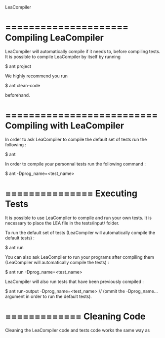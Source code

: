 LeaCompiler


=====================
Compiling LeaCompiler
=====================

LeaCompiler will automatically compile if it needs to, before compiling tests.
It is possible to compile LeaCompiler by itself by running

$ ant project

We highly recommend you run 

$ ant clean-code

beforehand.


==========================
Compiling with LeaCompiler
==========================

In order to ask LeaCompiler to compile the default set of tests run the following :

$ ant

In order to compile your personnal tests run the following command : 

$ ant -Dprog_name=<test_name>


===============
Executing Tests
===============

It is possible to use LeaCompiler to compile and run your own tests.
It is necessary to place the LEA file in the tests/input/ folder.

To run the default set of tests (LeaCompiler will automatically compile the default tests) :

$ ant run

You can also ask LeaCompiler to run your programs after compiling them (LeaCompiler will automatically compile the tests) :

$ ant run -Dprog_name=<test_name>

LeaCompiler will also run tests that have been previously compiled :

$ ant run-output -Dprog_name=<test_name> // (ommit the -Dprog_name... argument in order to run the default tests).





=============
Cleaning Code
=============

Cleaning the LeaCompiler code and tests code works the same way as
